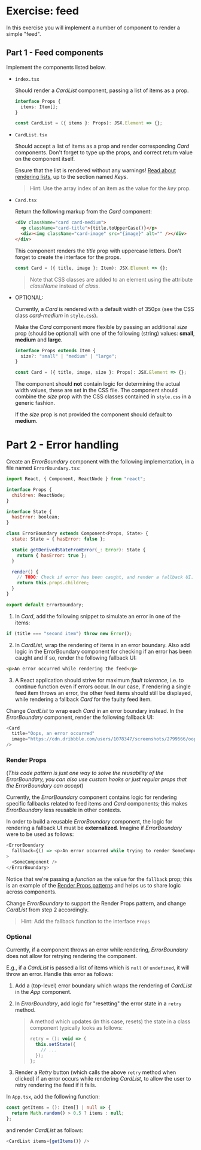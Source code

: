 # Exercise: feed

In this exercise you will implement a number of component to render a simple "feed".

## Part 1 - Feed components

Implement the components listed below.

- `index.tsx`

  Should render a _CardList_ component, passing a list of items as a prop.

  ```ts
  interface Props {
    items: Item[];
  }

  const CardList = ({ items }: Props): JSX.Element => {};
  ```

- `CardList.tsx`

  Should accept a list of items as a prop and render corresponding _Card_ components. Don't forget to type up the props, and correct return value on the component itself.

  Ensure that the list is rendered without any warnings! [Read about rendering lists](https://reactjs.org/docs/lists-and-keys.html), up to the section named _Keys_.

  > Hint: Use the array index of an item as the value for the _key_ prop.

- `Card.tsx`

  Return the following markup from the _Card_ component:

  ```html
  <div className="card card-medium">
    <p className="card-title">{title.toUpperCase()}</p>
    <div><img className="card-image" src="{image}" alt="" /></div>
  </div>
  ```

  This component renders the _title_ prop with uppercase letters. Don't forget to create the interface for the props.

  ```ts
  const Card = ({ title, image }: Item): JSX.Element => {};
  ```

  > Note that CSS classes are added to an element using the attribute _className_ instead of _class_.

- OPTIONAL:

  Currently, a _Card_ is rendered with a default width of 350px (see the CSS class _card-medium_ in `style.css`).

  Make the _Card_ component more flexible by passing an additional _size_ prop (should be optional) with one of the following (string) values: **small**, **medium** and **large**.

  ```ts
  interface Props extends Item {
    size?: "small" | "medium" | "large";
  }

  const Card = ({ title, image, size }: Props): JSX.Element => {};
  ```

  The component should **not** contain logic for determining the actual width values, these are set in the CSS file. The component should combine the _size_ prop with the CSS classes contained in `style.css` in a generic fashion.

  If the _size_ prop is not provided the component should default to **medium**.

# Part 2 - Error handling

Create an _ErrorBoundary_ component with the following implementation, in a file named `ErrorBoundary.tsx`:

```javascript
import React, { Component, ReactNode } from "react";

interface Props {
  children: ReactNode;
}

interface State {
  hasError: boolean;
}

class ErrorBoundary extends Component<Props, State> {
  state: State = { hasError: false };

  static getDerivedStateFromError(_: Error): State {
    return { hasError: true };
  }

  render() {
    // TODO: Check if error has been caught, and render a fallback UI.
    return this.props.children;
  }
}

export default ErrorBoundary;
```

1. In _Card_, add the following snippet to simulate an error in one of the items:

```js
if (title === "second item") throw new Error();
```

2. In _CardList_, wrap the rendering of items in an error boundary. Also add logic in the ErrorBoundary component for checking if an error has been caught and if so, render the following fallback UI:

```html
<p>An error occurred while rendering the feed</p>
```

3. A React application should strive for maximum _fault tolerance_, i.e. to continue function even if errors occur. In our case, if rendering a single feed item throws an error, the other feed items should still be displayed, while rendering a fallback _Card_ for the faulty feed item.

Change _CardList_ to wrap each _Card_ in an error boundary instead. In the _ErrorBoundary_ component, render the following fallback UI:

```javascript
<Card
  title="Oops, an error occurred"
  image="https://cdn.dribbble.com/users/1078347/screenshots/2799566/oops.png"
/>
```

### Render Props

(_This code pattern is just one way to solve the reusability of the ErrorBoundary, you can also use custom hooks or just regular props that the ErrorBoundary can accept_)

Currently, the _ErrorBoundary_ component contains logic for rendering specific fallbacks related to feed items and _Card_ components; this makes _ErrorBoundary_ less reusable in other contexts.

In order to build a reusable _ErrorBoundary_ component, the logic for rendering a fallback UI must be **externalized**. Imagine if _ErrorBoundary_ were to be used as follows:

```javascript
<ErrorBoundary
  fallback={() => <p>An error occurred while trying to render SomeComponent</p>}
>
  <SomeComponent />
</ErrorBoundary>
```

Notice that we're passing a _function_ as the value for the `fallback` prop; this is an example of the [Render Props patterns](https://reactjs.org/docs/render-props.html) and helps us to share logic across components.

Change _ErrorBoundary_ to support the Render Props pattern, and change _CardList_ from step 2 accordingly.

> Hint: Add the fallback function to the interface `Props`

### Optional

Currently, if a component throws an error while rendering, _ErrorBoundary_ does not allow for retrying rendering the component.

E.g., if a _CardList_ is passed a list of items which is `null` or `undefined`, it will throw an error. Handle this error as follows:

1. Add a (top-level) error boundary which wraps the rendering of _CardList_ in the _App_ component.

2. In _ErrorBoundary_, add logic for "resetting" the error state in a `retry` method.

   > A method which updates (in this case, resets) the state in a class component typically looks as follows:
   >
   > ```javascript
   > retry = (): void => {
   >   this.setState({
   >     // ...
   >   });
   > };
   > ```

3. Render a _Retry_ button (which calls the above `retry` method when clicked) if an error occurs while rendering _CardList_, to allow the user to retry rendering the feed if it fails.

In `App.tsx`, add the following function:

```typescript
const getItems = (): Item[] | null => {
  return Math.random() > 0.5 ? items : null;
};
```

and render _CardList_ as follows:

```javascript
<CardList items={getItems()} />
```
